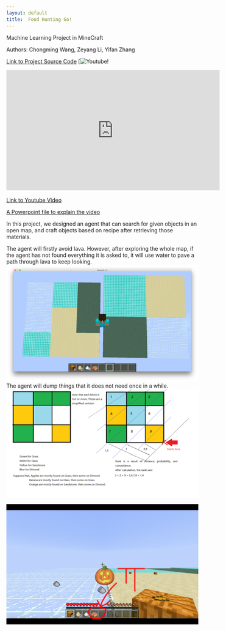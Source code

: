 ```yaml
---
layout: default
title:  Food Hunting Go!
---
```

Machine Learning Project in MineCraft

Authors: Chongming Wang, Zeyang Li, Yifan Zhang

<a href="https://github.com/chicomy/CS_175_malmo_project/blob/master/docs/project2.py">Link to Project Source Code</a>
[![Youtube!](https://youtu.be/lLSKd205U9M)
<iframe width="560" height="315" src="https://youtu.be/lLSKd205U9M" frameborder="0" allowfullscreen=""></iframe>

<a href="https://youtu.be/lLSKd205U9M">Link to Youtube Video</a>

<a href="https://github.com/chicomy/CS_175_malmo_project/blob/master/PPT.pptx">A Powerpoint file to explain the video</a>


In this project, we designed an agent that can search for given objects in an open map, and craft objects based on recipe after retrieving those materials.

The agent will firstly avoid lava. However, after exploring the whole map, if the agent has not found everything it is asked to, it will use water to pave a path through lava to keep looking.
<img src="Photos/Overview.png" alt="overview" style="width: 0.7;">
The agent will dump things that it does not need once in a while.
<img src="Photos/Ranking.png" alt="rank" style="width: 0.7;">

<img src="Photos/pumpkinpie.jpg" alt="" style="width: 0.7;">

